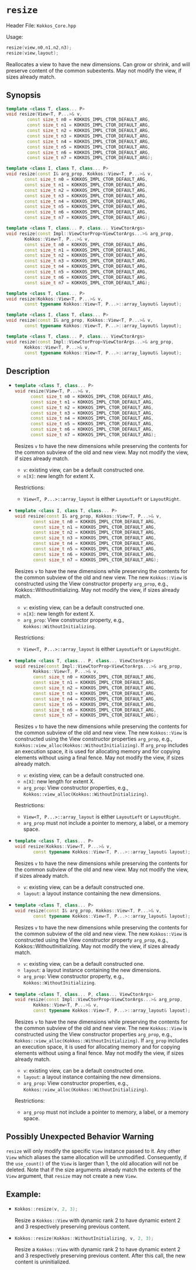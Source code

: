 # `resize`

Header File: `Kokkos_Core.hpp`

Usage:
```c++
resize(view,n0,n1,n2,n3);
resize(view,layout);
```

Reallocates a view to have the new dimensions. Can grow or shrink, and will preserve content of the common subextents.
May not modify the view, if sizes already match.

## Synopsis

```c++
template <class T, class... P>
void resize(View<T, P...>& v,
        const size_t n0 = KOKKOS_IMPL_CTOR_DEFAULT_ARG,
        const size_t n1 = KOKKOS_IMPL_CTOR_DEFAULT_ARG,
        const size_t n2 = KOKKOS_IMPL_CTOR_DEFAULT_ARG,
        const size_t n3 = KOKKOS_IMPL_CTOR_DEFAULT_ARG,
        const size_t n4 = KOKKOS_IMPL_CTOR_DEFAULT_ARG,
        const size_t n5 = KOKKOS_IMPL_CTOR_DEFAULT_ARG,
        const size_t n6 = KOKKOS_IMPL_CTOR_DEFAULT_ARG,
        const size_t n7 = KOKKOS_IMPL_CTOR_DEFAULT_ARG);

template <class I, class T, class... P>
void resize(const I& arg_prop, Kokkos::View<T, P...>& v,
       const size_t n0 = KOKKOS_IMPL_CTOR_DEFAULT_ARG,
       const size_t n1 = KOKKOS_IMPL_CTOR_DEFAULT_ARG,
       const size_t n2 = KOKKOS_IMPL_CTOR_DEFAULT_ARG,
       const size_t n3 = KOKKOS_IMPL_CTOR_DEFAULT_ARG,
       const size_t n4 = KOKKOS_IMPL_CTOR_DEFAULT_ARG,
       const size_t n5 = KOKKOS_IMPL_CTOR_DEFAULT_ARG,
       const size_t n6 = KOKKOS_IMPL_CTOR_DEFAULT_ARG,
       const size_t n7 = KOKKOS_IMPL_CTOR_DEFAULT_ARG);

template <class T, class... P, class... ViewCtorArgs>
void resize(const Impl::ViewCtorProp<ViewCtorArgs...>& arg_prop,
       Kokkos::View<T, P...>& v,
       const size_t n0 = KOKKOS_IMPL_CTOR_DEFAULT_ARG,
       const size_t n1 = KOKKOS_IMPL_CTOR_DEFAULT_ARG,
       const size_t n2 = KOKKOS_IMPL_CTOR_DEFAULT_ARG,
       const size_t n3 = KOKKOS_IMPL_CTOR_DEFAULT_ARG,
       const size_t n4 = KOKKOS_IMPL_CTOR_DEFAULT_ARG,
       const size_t n5 = KOKKOS_IMPL_CTOR_DEFAULT_ARG,
       const size_t n6 = KOKKOS_IMPL_CTOR_DEFAULT_ARG,
       const size_t n7 = KOKKOS_IMPL_CTOR_DEFAULT_ARG);

template <class T, class... P>
void resize(Kokkos::View<T, P...>& v,
       const typename Kokkos::View<T, P...>::array_layout& layout);

template <class I, class T, class... P>
void resize(const I& arg_prop, Kokkos::View<T, P...>& v,
       const typename Kokkos::View<T, P...>::array_layout& layout);

template <class T, class... P, class... ViewCtorArgs>
void resize(const Impl::ViewCtorProp<ViewCtorArgs...>& arg_prop,
       Kokkos::View<T, P...>& v,
       const typename Kokkos::View<T, P...>::array_layout& layout);
```

## Description

* ```c++
  template <class T, class... P>
  void resize(View<T, P...>& v,
        const size_t n0 = KOKKOS_IMPL_CTOR_DEFAULT_ARG,
        const size_t n1 = KOKKOS_IMPL_CTOR_DEFAULT_ARG,
        const size_t n2 = KOKKOS_IMPL_CTOR_DEFAULT_ARG,
        const size_t n3 = KOKKOS_IMPL_CTOR_DEFAULT_ARG,
        const size_t n4 = KOKKOS_IMPL_CTOR_DEFAULT_ARG,
        const size_t n5 = KOKKOS_IMPL_CTOR_DEFAULT_ARG,
        const size_t n6 = KOKKOS_IMPL_CTOR_DEFAULT_ARG,
        const size_t n7 = KOKKOS_IMPL_CTOR_DEFAULT_ARG);
  ```
  Resizes `v` to have the new dimensions while preserving the contents for the common subview of the old and new view.
  May not modify the view, if sizes already match.
  * `v`: existing view, can be a default constructed one.
  * `n[X]`: new length for extent X.

  Restrictions:
  * `View<T, P...>::array_layout` is either `LayoutLeft` or `LayoutRight`.

* ```c++
  template <class I, class T, class... P>
  void resize(const I& arg_prop, Kokkos::View<T, P...>& v,
         const size_t n0 = KOKKOS_IMPL_CTOR_DEFAULT_ARG,
         const size_t n1 = KOKKOS_IMPL_CTOR_DEFAULT_ARG,
         const size_t n2 = KOKKOS_IMPL_CTOR_DEFAULT_ARG,
         const size_t n3 = KOKKOS_IMPL_CTOR_DEFAULT_ARG,
         const size_t n4 = KOKKOS_IMPL_CTOR_DEFAULT_ARG,
         const size_t n5 = KOKKOS_IMPL_CTOR_DEFAULT_ARG,
         const size_t n6 = KOKKOS_IMPL_CTOR_DEFAULT_ARG,
         const size_t n7 = KOKKOS_IMPL_CTOR_DEFAULT_ARG);
  ```
  Resizes `v` to have the new dimensions while preserving the contents for the common subview of the old and new view. The new `Kokkos::View` is constructed using the View constructor property `arg_prop`, e.g., Kokkos::WithoutInitializing.
  May not modify the view, if sizes already match.
  * `v`: existing view, can be a default constructed one.
  * `n[X]`: new length for extent X.
  * `arg_prop`: View constructor property, e.g., `Kokkos::WithoutInitializing`.

  Restrictions:
  * `View<T, P...>::array_layout` is either `LayoutLeft` or `LayoutRight`.

* ```c++
  template <class T, class... P, class... ViewCtorArgs>
  void resize(const Impl::ViewCtorProp<ViewCtorArgs...>& arg_prop,
         Kokkos::View<T, P...>& v,
         const size_t n0 = KOKKOS_IMPL_CTOR_DEFAULT_ARG,
         const size_t n1 = KOKKOS_IMPL_CTOR_DEFAULT_ARG,
         const size_t n2 = KOKKOS_IMPL_CTOR_DEFAULT_ARG,
         const size_t n3 = KOKKOS_IMPL_CTOR_DEFAULT_ARG,
         const size_t n4 = KOKKOS_IMPL_CTOR_DEFAULT_ARG,
         const size_t n5 = KOKKOS_IMPL_CTOR_DEFAULT_ARG,
         const size_t n6 = KOKKOS_IMPL_CTOR_DEFAULT_ARG,
         const size_t n7 = KOKKOS_IMPL_CTOR_DEFAULT_ARG);
  ```
  Resizes `v` to have the new dimensions while preserving the contents for the common subview of the old and new view. The new `Kokkos::View` is constructed using the View constructor properties `arg_prop`, e.g., `Kokkos::view_alloc(Kokkos::WithoutInitializing)`.  If `arg_prop` includes an execution space, it is used for allocating memory and for copying elements without using a final fence.
  May not modify the view, if sizes already match.
  * `v`: existing view, can be a default constructed one.
  * `n[X]`: new length for extent X.
  * `arg_prop`: View constructor properties, e.g., `Kokkos::view_alloc(Kokkos::WithoutInitializing)`.

  Restrictions:
  * `View<T, P...>::array_layout` is either `LayoutLeft` or `LayoutRight`.
  * `arg_prop` must not include a pointer to memory, a label, or a memory space.

* ```c++
  template <class T, class... P>
  void resize(Kokkos::View<T, P...>& v,
         const typename Kokkos::View<T, P...>::array_layout& layout);
  ```
  Resizes `v` to have the new dimensions while preserving the contents for the common subview of the old and new view.
  May not modify the view, if sizes already match.
  * `v`: existing view, can be a default constructed one.
  * `layout`: a layout instance containing the new dimensions.

* ```c++
  template <class T, class... P>
  void resize(const I& arg_prop, Kokkos::View<T, P...>& v,
         const typename Kokkos::View<T, P...>::array_layout& layout);
  ```
  Resizes `v` to have the new dimensions while preserving the contents for the common subview of the old and new view. The new `Kokkos::View` is constructed using the View constructor property `arg_prop`, e.g., Kokkos::WithoutInitializing.
  May not modify the view, if sizes already match.
  * `v`: existing view, can be a default constructed one.
  * `layout`: a layout instance containing the new dimensions.
  * `arg_prop`: View constructor property, e.g., `Kokkos::WithoutInitializing`.

* ```c++
  template <class T, class... P, class... ViewCtorArgs>
  void resize(const Impl::ViewCtorProp<ViewCtorArgs...>& arg_prop,
         Kokkos::View<T, P...>& v,
         const typename Kokkos::View<T, P...>::array_layout& layout);
  ```
  Resizes `v` to have the new dimensions while preserving the contents for the common subview of the old and new view. The new `Kokkos::View` is constructed using the View constructor properties `arg_prop`, e.g., `Kokkos::view_alloc(Kokkos::WithoutInitializing)`. If `arg_prop` includes an execution space, it is used for allocating memory and for copying elements without using a final fence.
  May not modify the view, if sizes already match.
  * `v`: existing view, can be a default constructed one.
  * `layout`: a layout instance containing the new dimensions.
  * `arg_prop`: View constructor properties, e.g., `Kokkos::view_alloc(Kokkos::WithoutInitializing)`.

  Restrictions:
  * `arg_prop` must not include a pointer to memory, a label, or a memory space.

## Possibly Unexpected Behavior Warning

`resize` will only modify the specific `View` instance passed to it.
Any other `View` which aliases the same allocation will be unmodified.
Consequently, if the `use_count()` of the `View` is larger than 1, the
old allocation will not be deleted.
Note that if the size arguments already match the extents of the `View`
argument, that `resize` may not create a new `View`.

## Example:
  * ```c++
    Kokkos::resize(v, 2, 3);
    ```
    Resize a `Kokkos::View` with dynamic rank 2 to have dynamic extent 2 and 3 respectively preserving previous content.
  * ```c++
    Kokkos::resize(Kokkos::WithoutInitializing, v, 2, 3);
    ```
    Resize a `Kokkos::View` with dynamic rank 2 to have dynamic extent 2 and 3 respectively preserving previous content. After this call, the new content is uninitialized.
